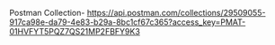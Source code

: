 Postman Collection- https://api.postman.com/collections/29509055-917ca98e-da79-4e83-b29a-8bc1cf67c365?access_key=PMAT-01HVFYT5PQZ7QS21MP2FBFY9K3
